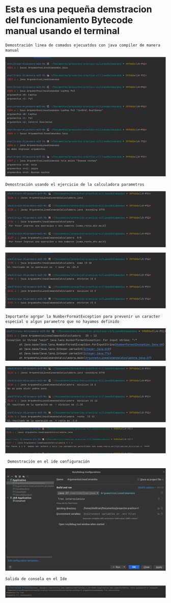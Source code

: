 
# Esta es una pequeña demstracion del funcionamiento Bytecode manual usando el terminal 

    Demostración linea de comados ejecuatdos con java compiler de manera manual

![img.png](img.png)

    Demostración usando el ejercicio de la calculadora parametros 
    

![img_2.png](img_2.png)


![img_3.png](img_3.png)

    Importante agrgar la NumberFormatException para prevenir un caracter especial o algun parametro que no hayamos definido

![img_7.png](img_7.png)

![img_4.png](img_4.png)

![img_8.png](img_8.png)

     Demostración en el ide configuración 

![img_5.png](img_5.png)

    Salida de consola en el Ide

![img_6.png](img_6.png)